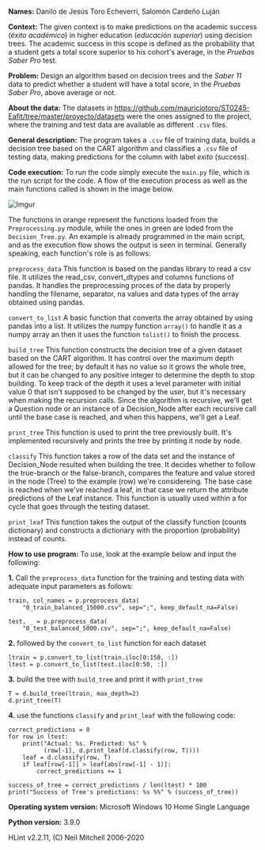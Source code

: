 **Names:** Danilo de Jesús Toro Echeverri, Salomón Cardeño Luján

**Context:**
The given context is to make predictions on the academic success (*éxito académico*) in
higher education (*educación superior*) using decision trees. The academic success in
this scope is defined as the probability that a student gets a total score superior to his
cohort's average, in the *Pruebas Saber Pro* test.

**Problem:**
Design an algorithm based on decision trees and the *Saber 11* data to predict whether a
student will have a total score, in the *Pruebas Saber Pro*, above average or not.

**About the data:**
The datasets in https://github.com/mauriciotoro/ST0245-Eafit/tree/master/proyecto/datasets
were the ones assigned to the project, where the training and test data are available as
different ```.csv``` files.

**General description:** 
The program takes a ```.csv``` file of training data, builds a decision tree based
on the CART algorithm and classifies a ```.csv``` file of testing data, making predictions
for the column with label *exito* (success).

**Code execution:**
To run the code simply execute the ```main.py``` file, which is the run script for the code.
A flow of the execution process as well as the main functions called is shown in the image below.

![Imgur](https://i.imgur.com/l5hJKf6.png)

The functions in orange represent the functions loaded from the ```Preprocessing.py``` module,
while the ones in green are loded from the ```Decision_Tree.py```. An example is already programmed
in the main script, and as the execution flow shows the output is seen in terminal. Generally
speaking, each function's role is as follows:

```preprocess_data``` This function is based on the pandas library to read a csv file. It utilizes
the read_csv, convert_dtypes and columns functions of pandas. It handles the preprocessing proces of
the data by properly handling the filename, separator, na values and data types of the array
obtained using pandas.

```convert_to_list``` A basic function that converts the array obtained by using pandas into a list.
It utilizes the numpy function ```array()``` to handle it as a numpy array an then it uses the function
```tolist()``` to finish the process.

```build_tree``` This function constructs the decision tree of a given dataset based on the CART algorithm.
It has control over the maximum depth allowed for the tree; by default it has no value so
it grows the whole tree, but it can be changed to any positive integer to determine the
depth to stop building. To keep track of the depth it uses a level parameter with initial
value 0 that isn't supposed to be changed by the user, but it's necessary when making the
recursion calls. Since the algorithm is recursive, we'll get a Question node or an instance
of a Decision_Node after each recursive call until the base case is reached, and when this
happens, we'll get a Leaf.

```print_tree``` This function is used to print the tree previously built. It's implemented recursively
and prints the tree by printing it node by node.

```classify``` This function takes a row of the data set and the instance of Decision_Node resulted when
building the tree. It decides whether to follow the true-branch or the false-branch, compares
the feature and value stored in the node (Tree) to the example (row) we're considereing. The
base case is reached when we've reached a leaf, in that case we return the attribute predictions
of the Leaf instance. This function is usually used within a for cycle that goes through the
testing dataset.

```print_leaf``` This function takes the output of the classify function (counts dictionary) and constructs
a dictionary with the proportion (probability) instead of counts.

**How to use program:**
To use, look at the example below and input the following:

**1.** Call the ```preprocess_data``` function for the training and testing data with adequate input parameters
as follows:
```
train, col_names = p.preprocess_data(
    "0_train_balanced_15000.csv", sep=";", keep_default_na=False)

test, _ = p.preprocess_data(
    "0_test_balanced_5000.csv", sep=";", keep_default_na=False)
```

**2.** followed by the ```convert_to_list``` function for each dataset
```
ltrain = p.convert_to_list(train.iloc[0:150, :])
ltest = p.convert_to_list(test.iloc[0:50, :])
```

**3.** build the tree with ```build_tree``` and print it with ```print_tree```
```
T = d.build_tree(ltrain, max_depth=2)
d.print_tree(T)
```

**4.** use the functions ```classify``` and ```print_leaf``` with the following code:
```
correct_predictions = 0
for row in ltest:
    print("Actual: %s. Predicted: %s" %
          (row[-1], d.print_leaf(d.classify(row, T))))
    leaf = d.classify(row, T)
    if leaf[row[-1]] > leaf[abs(row[-1] - 1)]:
        correct_predictions += 1

success_of_tree = correct_predictions / len(ltest) * 100
print("Success of Tree's predictions: %s %%" % (success_of_tree))
```
**Operating system version:** Microsoft Windows 10 Home Single Language

**Python version:** 3.9.0

HLint v2.2.11, (C) Neil Mitchell 2006-2020
